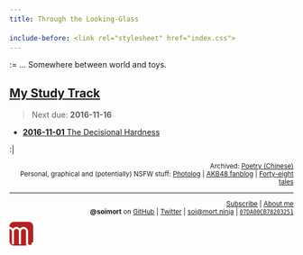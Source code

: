 ```yaml
---
title: Through the Looking-Glass

include-before: <link rel="stylesheet" href="index.css">
---
```


:= ... Somewhere between world and toys.

## [My Study Track](https://wiki.soimort.org/)

> Next due: **2016-11-16**

* [**2016-11-01** The Decisional Hardness](/ep/1)



:|

<div style="text-align:right">
<small>

Archived:
[<i class="fa fa-tumblr-square" aria-hidden="true"></i>
Poetry (Chinese)](http://poetry.soimort.org/)
\
Personal, graphical and (potentially) NSFW stuff:
[<i class="fa fa-tumblr-square" aria-hidden="true"></i>
Photolog](http://log.soimort.org/)
| [<i class="fa fa-tumblr-square" aria-hidden="true"></i>
AKB48 fanblog](http://microblog.soimort.org/)
| [<i class="fa fa-tumblr-square" aria-hidden="true"></i>
Forty-eight tales](http://48.soimort.org/)

***

[<i class="fa fa-rss" aria-hidden="true"></i>
Subscribe](https://www.soimort.org/atom.xml)
| [<i class="fa fa-user" aria-hidden="true"></i>
About me](/about)
\
**@soimort** on
<a href="https://github.com/soimort" rel="nofollow">
<i class="fa fa-github" aria-hidden="true"></i> GitHub</a>
| <a href="https://twitter.com/soimort" rel="nofollow">
<i class="fa fa-twitter" aria-hidden="true"></i> Twitter</a>
| <i class="fa fa-envelope" aria-hidden="true"></i>
soi@mort.ninja
| [<i class="fa fa-key" aria-hidden="true"></i>
`07DA00CB78203251`](https://keybase.io/soimort/key.asc)

</small>
</div>

<aside id="soimort-links">
<a title="Feed" href="https://www.soimort.org/atom.xml">
<i class="fa fa-rss-square" aria-hidden="true"></i></a>
<a title="GitHub" href="https://github.com/soimort" rel="nofollow">
<i class="fa fa-github-square" aria-hidden="true"></i></a>
<a title="About me" href="/about" id="soimort">
<img src="/favicon.png" width="42px"></a>
<a title="Twitter" href="https://twitter.com/soimort" rel="nofollow">
<i class="fa fa-twitter-square" aria-hidden="true"></i></a>
<a title="Email" href="#" onclick="window.open(atob('bWFpbHRvOg==') +
'soi' + atob('QA==') + 'mort.ninja')">
<i class="fa fa-envelope-square" aria-hidden="true"></i></a>
</aside>
